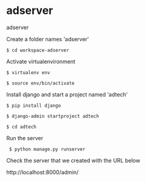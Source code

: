 # adserver
adserver

Create a folder names 'adserver'

```$ mkdir workspace-adserver
$ cd workspace-adserver
```

Activate virtualenvironment 

```$ virtualenv env```

```$ source env/bin/activate```

Install django and start a project named 'adtech'

```$ pip install django```

```$ django-admin startproject adtech```

```$ cd adtech```

Run the server 

``` $ python manage.py runserver```

Check the server that we created with the URL below 

http://localhost:8000/admin/




